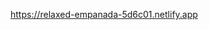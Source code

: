 <!-- ვიცი რომ შემეძლო ეს ცალცალკე კომპონენტები (ronaldo,card,messi) ერთ კომპონენტში გამეერთიანებინა, იმიტომ გავაკეთე ასემ რო მეტი მევარჯიშა :დდ -->

https://relaxed-empanada-5d6c01.netlify.app
